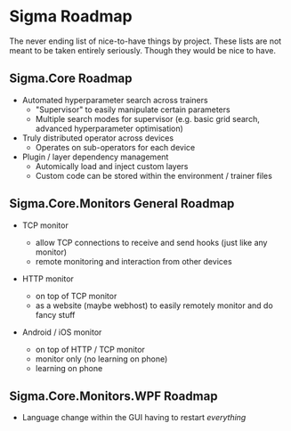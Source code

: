 # Sigma Roadmap

The never ending list of nice-to-have things by project. These lists are not meant to be taken entirely seriously. Though they would be nice to have.

## Sigma.Core Roadmap

* Automated hyperparameter search across trainers
  * "Supervisor" to easily manipulate certain parameters
  * Multiple search modes for supervisor (e.g. basic grid search, advanced hyperparameter optimisation) 
* Truly distributed operator across devices
  * Operates on sub-operators for each device
* Plugin / layer dependency management
  * Automically load and inject custom layers
  * Custom code can be stored within the environment / trainer files 

## Sigma.Core.Monitors General Roadmap

* TCP monitor
  * allow TCP connections to receive and send hooks (just like any monitor)
  * remote monitoring and interaction from other devices
  
* HTTP monitor
  * on top of TCP monitor
  * as a website (maybe webhost) to easily remotely monitor and do fancy stuff

* Android / iOS monitor
  * on top of HTTP / TCP monitor
  * monitor only (no learning on phone)
  * learning on phone

## Sigma.Core.Monitors.WPF Roadmap

* Language change within the GUI having to restart _everything_
